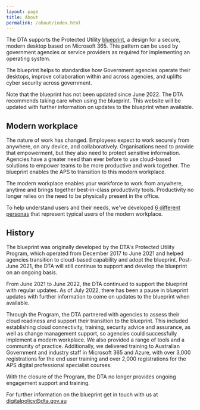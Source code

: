 ```yaml
---
layout: page
title: About
permalink: /about/index.html
---
```


The DTA supports the Protected Utility [blueprint](/blueprint/), a design for a secure, modern desktop based on Microsoft 365. This pattern can be used by government agencies or service providers as required for implementing an operating system.

The blueprint helps to standardise how Government agencies operate their desktops, improve collaboration within and across agencies, and uplifts cyber security across government.

Note that the blueprint has not been updated since June 2022. The DTA recommends taking care when using the blueprint. This website will be updated with further information on updates to the blueprint when available.

## Modern workplace

The nature of work has changed. Employees expect to work securely from anywhere, on any device, and collaboratively. Organisations need to provide that empowerment, but they also need to protect sensitive information. Agencies have a greater need than ever before to use cloud-based solutions to empower teams to be more productive and work together. The blueprint enables the APS to transition to this modern workplace.

The modern workplace enables your workforce to work from anywhere, anytime and brings together best-in-class productivity tools. Productivity no longer relies on the need to be physically present in the office.

To help understand users and their needs, we've developed [6 different personas](personas.html) that represent typical users of the modern workplace.

## History

The blueprint was originally developed by the DTA's Protected Utility Program, which operated from December 2017 to June 2021 and helped agencies transition to cloud-based capability and adopt the blueprint. Post-June 2021, the DTA will still continue to support and develop the blueprint on an ongoing basis.

From June 2021 to June 2022, the DTA continued to support the blueprint with regular updates. As of July 2022, there has been a pause in blueprint updates with further information to come on updates to the blueprint when available.

Through the Program, the DTA partnered with agencies to assess their cloud readiness and support their transition to the blueprint. This included establishing cloud connectivity, training, security advice and assurance, as well as change management support, so agencies could successfully implement a modern workplace. We also provided a range of tools and a community of practice. Additionally, we delivered training to Australian Government and industry staff in Microsoft 365 and Azure, with over 3,000 registrations for the end user training and over 2,000 registrations for the APS digital professional specialist courses.

With the closure of the Program, the DTA no longer provides ongoing engagement support and training. 

For further information on the blueprint get in touch with us at digitalpolicy@dta.gov.au
